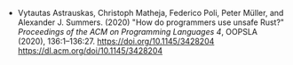 - Vytautas Astrauskas, Christoph Matheja, Federico Poli, Peter Müller, and Alexander J. Summers. (2020) "How do programmers use unsafe Rust?" _Proceedings of the ACM on Programming Languages 4_, OOPSLA (2020), 136:1–136:27. https://doi.org/10.1145/3428204 https://dl.acm.org/doi/10.1145/3428204
